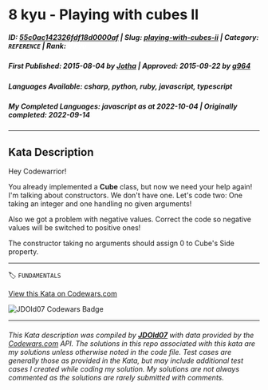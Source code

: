 # 8 kyu - Playing with cubes II

##### **ID**: [55c0ac142326fdf18d0000af](https://www.codewars.com/kata/55c0ac142326fdf18d0000af) | **Slug**: [playing-with-cubes-ii](https://www.codewars.com/kata/55c0ac142326fdf18d0000af) | **Category**: `REFERENCE` | **Rank**: <span style="color:white">8 kyu</span>

##### **First Published**: 2015-08-04 ***by*** [Jotha](https://www.codewars.com/users/Jotha) | **Approved**: 2015-09-22 ***by*** [g964](https://www.codewars.com/users/g964)

##### **Languages Available**: csharp, python, ruby, javascript, typescript

##### **My Completed Languages**: javascript ***as at*** 2022-10-04 | **Originally completed**: 2022-09-14

---

## Kata Description


Hey Codewarrior! 



You already implemented a <b>Cube</b> class, but now we need your help again! I'm talking about constructors. We don't have one. Let's code two: One taking an integer and one handling no given arguments!





Also we got a problem with negative values. Correct the code so negative values will be switched to positive ones!



The constructor taking no arguments should assign 0 to Cube's Side property.



---


🏷 `FUNDAMENTALS`


[View this Kata on Codewars.com](https://www.codewars.com/kata/55c0ac142326fdf18d0000af)

![](https://www.codewars.com/users/jdold07/badges/large "JDOld07 Codewars Badge")

---

###### *This Kata description was compiled by [**JDOld07**](https://tpstech.dev) with data provided by the [Codewars.com](https://www.codewars.com) API.  The solutions in this repo associated with this kata are my solutions unless otherwise noted in the code file.  Test cases are generally those as provided in the Kata, but may include additional test cases I created while coding my solution.  My solutions are not always commented as the solutions are rarely submitted with comments.*
